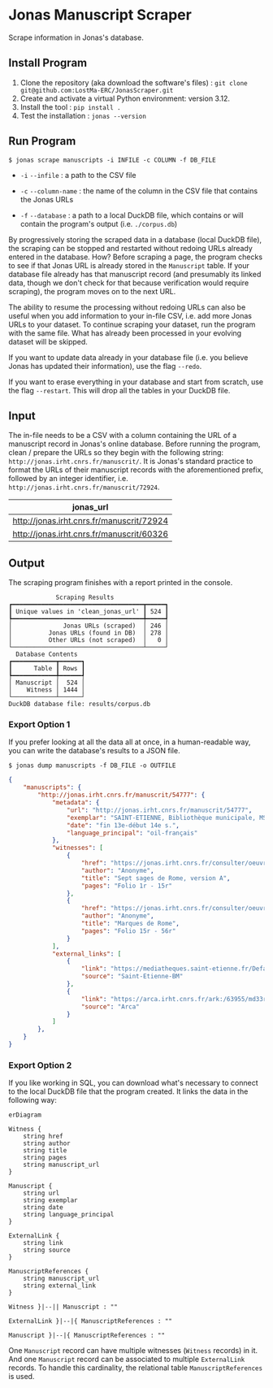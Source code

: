 # Jonas Manuscript Scraper

Scrape information in Jonas's database.

## Install Program

1. Clone the repository (aka download the software's files) : `git clone git@github.com:LostMa-ERC/JonasScraper.git`
2. Create and activate a virtual Python environment: version 3.12.
3. Install the tool : `pip install .`
4. Test the installation : `jonas --version`

## Run Program

```shell
$ jonas scrape manuscripts -i INFILE -c COLUMN -f DB_FILE
```

- `-i` `--infile` : a path to the CSV file

- `-c` `--column-name` : the name of the column in the CSV file that contains the Jonas URLs 

- `-f` `--database` : a path to a local DuckDB file, which contains or will contain the program's output (i.e. `./corpus.db`)

By progressively storing the scraped data in a database (local DuckDB file), the scraping can be stopped and restarted without redoing URLs already entered in the database. How? Before scraping a page, the program checks to see if that Jonas URL is already stored in the `Manuscript` table. If your database file already has that manuscript record (and presumably its linked data, though we don't check for that because verification would require scraping), the program moves on to the next URL.

The ability to resume the processing without redoing URLs can also be useful when you add information to your in-file CSV, i.e. add more Jonas URLs to your dataset. To continue scraping your dataset, run the program with the same file. What has already been processed in your evolving dataset will be skipped.

If you want to update data already in your database file (i.e. you believe Jonas has updated their information), use the flag `--redo`.

If you want to erase everything in your database and start from scratch, use the flag `--restart`. This will drop all the tables in your DuckDB file.

## Input

The in-file needs to be a CSV with a column containing the URL of a manuscript record in Jonas's online database. Before running the program, clean / prepare the URLs so they begin with the following string: `http://jonas.irht.cnrs.fr/manuscrit/`. It is Jonas's standard practice to format the URLs of their manuscript records with the aforementioned prefix, followed by an integer identifier, i.e. `http://jonas.irht.cnrs.fr/manuscrit/72924`.

|jonas_url|
|--|
|http://jonas.irht.cnrs.fr/manuscrit/72924|
|http://jonas.irht.cnrs.fr/manuscrit/60326|


## Output

The scraping program finishes with a report printed in the console.

```console
             Scraping Results              
┏━━━━━━━━━━━━━━━━━━━━━━━━━━━━━━━━━━━━┳━━━━━┓
┃ Unique values in 'clean_jonas_url' ┃ 524 ┃
┡━━━━━━━━━━━━━━━━━━━━━━━━━━━━━━━━━━━━╇━━━━━┩
│              Jonas URLs (scraped)  │ 246 │
│          Jonas URLs (found in DB)  │ 278 │
│          Other URLs (not scraped)  │   0 │
└────────────────────────────────────┴─────┘
  Database Contents  
┏━━━━━━━━━━━━┳━━━━━━┓
┃      Table ┃ Rows ┃
┡━━━━━━━━━━━━╇━━━━━━┩
│ Manuscript │  524 │
│    Witness │ 1444 │
└────────────┴──────┘
DuckDB database file: results/corpus.db

```

### Export Option 1

If you prefer looking at all the data all at once, in a human-readable way, you can write the database's results to a JSON file.

```shell
$ jonas dump manuscripts -f DB_FILE -o OUTFILE
```

```json
{
    "manuscripts": {
        "http://jonas.irht.cnrs.fr/manuscrit/54777": {
            "metadata": {
                "url": "http://jonas.irht.cnrs.fr/manuscrit/54777",
                "exemplar": "SAINT-ETIENNE, Bibliothèque municipale, MS ANC E286",
                "date": "fin 13e-début 14e s.",
                "language_principal": "oil-français"
            },
            "witnesses": [
                {
                    "href": "https://jonas.irht.cnrs.fr/consulter/oeuvre/detail_oeuvre.php?oeuvre=5136",
                    "author": "Anonyme",
                    "title": "Sept sages de Rome, version A",
                    "pages": "Folio 1r - 15r"
                },
                {
                    "href": "https://jonas.irht.cnrs.fr/consulter/oeuvre/detail_oeuvre.php?oeuvre=5135",
                    "author": "Anonyme",
                    "title": "Marques de Rome",
                    "pages": "Folio 15r - 56r"
                }
            ],
            "external_links": [
                {
                    "link": "https://mediatheques.saint-etienne.fr/Default/digital-viewer/c-1982076",
                    "source": "Saint-Etienne-BM"
                },
                {
                    "link": "https://arca.irht.cnrs.fr/ark:/63955/md33rv043r7x",
                    "source": "Arca"
                }
            ]
        },
    }
}
```

### Export Option 2

If you like working in SQL, you can download what's necessary to connect to the local DuckDB file that the program created. It links the data in the following way:

```mermaid
erDiagram

Witness {
    string href
    string author
    string title
    string pages
    string manuscript_url
}

Manuscript {
    string url
    string exemplar
    string date
    string language_principal
}

ExternalLink {
    string link
    string source
}

ManuscriptReferences {
    string manuscript_url
    string external_link
}

Witness }|--|| Manuscript : ""

ExternalLink }|--|{ ManuscriptReferences : ""

Manuscript }|--|{ ManuscriptReferences : ""

```

One `Manuscript` record can have multiple witnesses (`Witness` records) in it. And one `Manuscript` record can be associated to multiple `ExternalLink` records. To handle this cardinality, the relational table `ManuscriptReferences` is used.
